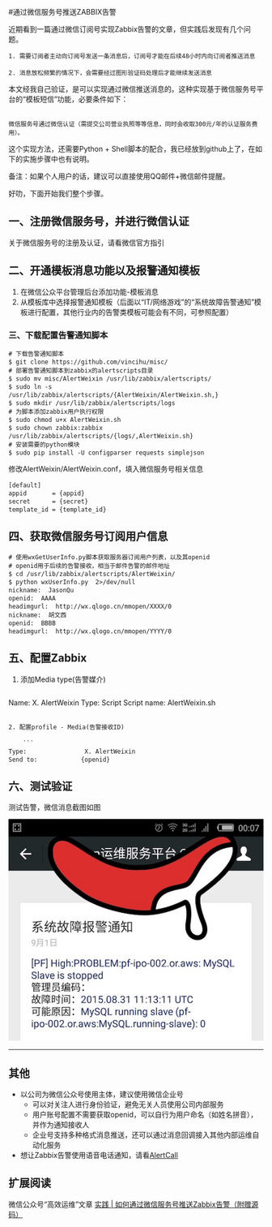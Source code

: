 #通过微信服务号推送ZABBIX告警



近期看到一篇通过微信订阅号实现Zabbix告警的文章，但实践后发现有几个问题。

```
1. 需要订阅者主动向订阅号发送一条消息后，订阅号才能在后续48小时内向订阅者推送消息

2. 消息放松频繁的情况下，会需要经过图形验证码处理后才能继续发送消息

```

本文经我自己验证，是可以实现通过微信推送消息的。这种实现基于微信服务号平台的“模板短信”功能，必要条件如下：

```

微信服务号通过微信认证（需提交公司营业执照等等信息，同时会收取300元/年的认证服务费用）。
```

这个实现方法，还需要Python + Shell脚本的配合，我已经放到github上了，在如下的实施步骤中也有说明。

备注：如果个人用户的话，建议可以直接使用QQ邮件+微信邮件提醒。

好叻，下面开始我们整个步骤。
## 一、注册微信服务号，并进行微信认证

关于微信服务号的注册及认证，请看微信官方指引

## 二、开通模板消息功能以及报警通知模板

1. 在微信公众平台管理后台添加功能-模板消息
2. 从模板库中选择报警通知模板（后面以“IT/网络游戏”的“系统故障告警通知”模板进行配置，其他行业内的告警类模板可能会有不同，可参照配置）

### 三、下载配置告警通知脚本

```
# 下载告警通知脚本
$ git clone https://github.com/vincihu/misc/
# 部署告警通知脚本到zabbix的alertscripts目录
$ sudo mv misc/AlertWeixin /usr/lib/zabbix/alertscripts/
$ sudo ln -s /usr/lib/zabbix/alertscripts/{AlertWeixin/AlertWeixin.sh,}
$ sudo mkdir /usr/lib/zabbix/alertscripts/logs
# 为脚本添加zabbix用户执行权限
$ sudo chmod u+x AlertWeixin.sh
$ sudo chown zabbix:zabbix /usr/lib/zabbix/alertscripts/{logs/,AlertWeixin.sh}
# 安装需要的python模块
$ sudo pip install -U configparser requests simplejson
```
修改AlertWeixin/AlertWeixin.conf，填入微信服务号相关信息

```
[default]
appid       = {appid}
secret      = {secret}
template_id = {template_id​}
```

## 四、获取微信服务号订阅用户信息

```
# 使用wxGetUserInfo.py脚本获取服务器订阅用户列表，以及其openid
# openid用于后续的告警接收，相当于邮件告警的邮件地址
$ cd /usr/lib/zabbix/alertscripts/AlertWeixin/
$ python wxUserInfo.py  2>/dev/null
nickname:  JasonQu
openid:  AAAA
headimgurl:  http://wx.qlogo.cn/mmopen/XXXX/0
nickname:  胡文西
openid:  BBBB
headimgurl:  http://wx.qlogo.cn/mmopen/YYYY/0
```

## 五、配置Zabbix

1. 添加Media type(告警媒介)

	```
Name:               X. AlertWeixin
Type:                 Script
Script name:     AlertWeixin.sh
```

2. 配置profile - Media(告警接收ID)

	```
Type:                X. AlertWeixin
Send to:            {openid}
```

## 六、测试验证

测试告警，微信消息截图如图

<img src="./README/WeixinScreenshot.jpg">

---
## 其他
- 以公司为微信公众号使用主体，建议使用微信企业号
	- 可以对关注人进行身份验证，避免无关人员使用公司内部服务
	- 用户账号配置不需要获取openid，可以自行为用户命名（如姓名拼音），并作为通知接收人
	- 企业号支持多种格式消息推送，还可以通过消息回调接入其他内部运维自动化服务
- 想让Zabbix告警使用语音电话通知，请看[AlertCall](https://github.com/vincihu/misc/tree/master/AlertCall)

## 扩展阅读

微信公众号“高效运维”文章 [实践 | 如何通过微信服务号推送Zabbix告警（附赠源码）](http://t.cn/RyuQAoP)